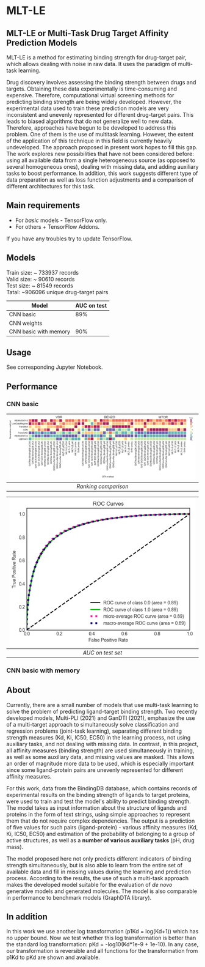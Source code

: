 # MLT-LE
## MLT-LE or Multi-Task Drug Target Affinity Prediction Models

MLT-LE is a method for estimating binding strength for drug-target pair, which allows dealing with noise in raw data. It uses the paradigm of multi-task learning.

Drug discovery involves assessing the binding strength between drugs and targets. Obtaining these data experimentally is time-consuming and expensive. Therefore, computational virtual screening methods for predicting binding strength are being widely developed. However, the experimental data used to train these prediction models are very inconsistent and unevenly represented for different drug-target pairs. This leads to biased algorithms that do not generalize well to new data. Therefore, approaches have begun to be developed to address this problem. One of them is the use of multitask learning. However, the extent of the application of this technique in this field is currently heavily undeveloped. The approach proposed in present work hopes to fill this gap. The work explores new possibilities that have not been considered before: using all available data from a single heterogeneous source (as opposed to several homogeneous ones), dealing with missing data, and adding auxiliary tasks to boost performance. In addition, this work suggests different type of data preparation as well as loss function adjustments and a comparison of different architectures for this task.

## Main requirements

- For *basic* models - TensorFlow only.
- For others + TensorFlow Addons.

If you have any troubles try to update TensorFlow.

## Models

Train size: ~ 733937 records<br/>
Valid size: ~ 90610 records<br/>
Test size: ~ 81549 records<br/>
Tatal: ~906096 unique drug-target pairs<br/>

| Model  | AUC on test|
| ------ | ------ |
| CNN basic | 89%|
| CNN weights | |
| CNN basic with memory | 90% |

## Usage

See corresponding Jupyter Notebook.
## Performance
### CNN basic


| ![performance1](images/many-rankings.png) | 
|:--:| 
| *Ranking comparison* |

| ![performance2](images/auc_cnn_basic.png) | 
|:--:| 
| *AUC on test set* |


### CNN basic with memory


## About
Currently, there are a small number of models that use multi-task learning to solve the problem of predicting ligand-target binding strength. Two recently developed models, Multi-PLI (2021) and GanDTI (2021), emphasize the use of a multi-target approach to simultaneously solve classification and regression problems (joint-task learning), separating different binding strength measures (Kd, Ki, IC50, EC50) in the learning process, not using auxiliary tasks, and not dealing with missing data. In contrast, in this project, all affinity measures (binding strength) are used simultaneously in training, as well as some auxiliary data, and missing values are masked. This allows an order of magnitude more data to be used, which is especially important since some ligand-protein pairs are unevenly represented for different affinity measures.

For this work, data from the BindingDB database, which contains records of experimental results on the binding strength of ligands to target proteins, were used to train and test the model's ability to predict binding strength. The model takes as input information about the structure of ligands and proteins in the form of text strings, using simple approaches to represent them that do not require complex dependencies. The output is a prediction of five values for such pairs (ligand-protein) - various affinity measures (Kd, Ki, IC50, EC50) and estimation of the probability of belonging to a group of active structures, as well as a __number of various auxiliary tasks__ (pH, drug mass).

The model proposed here not only predicts different indicators of binding strength simultaneously, but is also able to learn from the entire set of available data and fill in missing values during the learning and prediction process. According to the results, the use of such a multi-task approach makes the developed model suitable for the evaluation of *de novo* generative models and generated molecules. The model is also comparable in performance to benchmark models (GraphDTA library).

## In addition
In this work we use another log transformation (p1Kd = log(Kd+1)) which has no upper bound. Now we test whether this log transformation is better than the standard log transformation: pKd = -log10(Kd*1e-9 + 1e-10). In any case, our transformation is reversible and all functions for the transformation from p1Kd to pKd are shown and available.